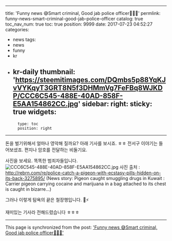 
---
title: 'Funny news 😅Smart criminal, Good jab police officer👨🏻‍✈️'
permlink: funny-news-smart-criminal-good-jab-police-officer
catalog: true
toc_nav_num: true
toc: true
position: 9999
date: 2017-07-23 04:52:27
categories:
- news
tags:
- news
- funny
- kr
- kr-daily
thumbnail: 'https://steemitimages.com/DQmbs5p88YqKJvVYKqyT3GRT8N5f3DHMmVg7FeFBq8WJKDP/CCC6C545-488E-40AD-858F-E5AA154862CC.jpg'
sidebar:
    right:
        sticky: true
widgets:
    -
        type: toc
        position: right
---


돈을 벌기위해서 얼마나 영악해 질까요? 
아래 기사를 보시죠. ㅎㅎ
전서구 이야기는 들어보셨죠.  편지나 암호를 전달하는 비둘기요. 

사진을 보세요. 
똑똑한 범죄자들입니다. 
![CCC6C545-488E-40AD-858F-E5AA154862CC.jpg](https://steemitimages.com/DQmbs5p88YqKJvVYKqyT3GRT8N5f3DHMmVg7FeFBq8WJKDP/CCC6C545-488E-40AD-858F-E5AA154862CC.jpg)
사진 출처 :
http://rebrn.com/re/police-catch-a-pigeon-with-ecstasy-pills-hidden-on-its-back-3275895/
(News story: Pigeon caught smuggling drugs in Kuwait
: Carrier pigeon carrying cocaine and marijuana in a bag attached to its chest is caught in bizarre...)

그러나 이렇게 탐욕의 끝은 철장행입니다. 🚨⚡️

재미있는 기사라 전해드렸습니다 ㅎㅎㅎ

- - -

This page is synchronized from the post: ['Funny news 😅Smart criminal, Good jab police officer👨🏻‍✈️'](https://steemit.com/@kingbit/funny-news-smart-criminal-good-jab-police-officer)
